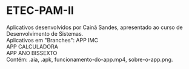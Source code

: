 # ETEC-PAM-II <br>
Aplicativos desenvolvidos por Cainã Sandes, apresentado ao curso de Desenvolvimento de Sistemas. <br>
Aplicativos em "Branches":
APP IMC <br>
APP CALCULADORA <br>
APP ANO BISSEXTO <br>
Contém: .aia, .apk, funcionamento-do-app.mp4, sobre-o-app.png.
